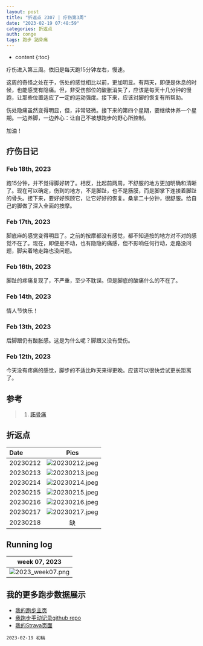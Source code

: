 ```yaml
---
layout: post
title: "折返点 2307 | 疗伤第3周"
date: "2023-02-19 07:48:59"
categories: 折返点
auth: conge
tags: 跑步 跖骨痛 
---
```

* content
{:toc}

疗伤进入第三周。依旧是每天跑15分钟左右，慢速。

这周的奇怪之处在于，伤处的感觉相比以前，更加明显。有两天，即便是休息的时候，也能感觉有隐痛。但，非受伤部位的酸胀消失了，应该是每天十几分钟的慢跑，让那些位置适应了一定的运动强度。接下来，应该对脚的恢复有所帮助。

伤处隐痛虽然变得明显，但，非常轻微。接下来的第四个星期，要继续休养一个星期。一边养脚，一边养心：让自己不被想跑步的野心所控制。

加油！





## 疗伤日记

### Feb 18th, 2023

跑15分钟，并不觉得脚好转了。相反，比起前两周，不舒服的地方更加明确和清晰了。现在可以确定，伤到的地方，不是脚趾，也不是筋膜，而是脚掌下连接着脚趾的骨头。接下来，要好好照顾它，让它好好的恢复。桑拿二十分钟，很舒服。给自己的脚做了深入全面的按摩。

### Feb 17th, 2023

脚底麻的感觉变得明显了。之前的按摩都没有感觉，都不知道按的地方对不对的感觉不在了。现在，即便是不动，也有隐隐的痛感，但不影响任何行动，走路没问题，脚尖着地走路也没问题。


### Feb 16th, 2023

脚趾的疼痛复现了，不严重，至少不耽误。但是脚底的酸痛什么的不在了。

### Feb 14th, 2023

情人节快乐！

### Feb 13th, 2023

后脚跟仍有酸胀感。这是为什么呢？脚跟又没有受伤。

### Feb 12th, 2023

今天没有疼痛的感觉，脚步的不适比昨天来得更晚。应该可以很快尝试更长距离了。

## 参考

> 1. [跖骨痛](https://www.drmed.cn/Metatarsalgia)


## 折返点

| Date     |                                Pics                                  |
| :------- | :------------------------------------------------------------------: |
| 20230212 |![20230212.jpeg](https://s2.loli.net/2023/02/20/TbywQDecuKtgkrs.jpg)  |
| 20230213 |![20230213.jpeg](https://s2.loli.net/2023/02/20/AiewhOjH5yzVLfX.jpg)  |
| 20230214 |![20230214.jpeg](https://s2.loli.net/2023/02/20/ioxmGNqkL4IcHbZ.jpg)  |
| 20230215 |![20230215.jpeg](https://s2.loli.net/2023/02/20/KeXB7I436HC9btj.jpg)  |
| 20230216 | ![20230216.jpeg](https://s2.loli.net/2023/02/20/6ycJMXoehrqKvfd.jpg)  |
| 20230217 | ![20230217.jpeg](https://s2.loli.net/2023/02/20/v85MGtKPk7N4rYb.jpg) |
| 20230218 | 缺 |

## Running log

|                            week 07, 2023                              |
| :-------------------------------------------------------------------: |
|![2023_week07.png](https://s2.loli.net/2023/02/20/IHwKBfuMcSDpsPg.png) |

## 我的更多跑步数据展示

* [我的跑步主页](https://conge.livingwithfcs.org/running_page/)
* [我跑步手动记录github repo](https://github.com/conge/RunningStreak)
* [我的Strava页面](https://www.strava.com/athletes/57680242)

```
2023-02-19 初稿
```
